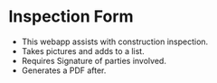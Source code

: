 # Inspection Form

* This webapp assists with construction inspection.
* Takes pictures and adds to a list.
* Requires Signature of parties involved.
* Generates a PDF after.
